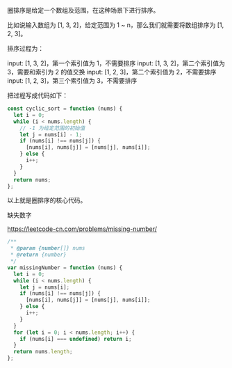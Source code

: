 圈排序是给定一个数组及范围，在这种场景下进行排序。

比如说输入数组为 [1, 3, 2]，给定范围为 1 ~ n，那么我们就需要将数组排序为 [1, 2, 3]。

排序过程为：

input: [1, 3, 2]，第一个索引值为 1，不需要排序
input: [1, 3, 2]，第二个索引值为 3，需要和索引为 2 的值交换
input: [1, 2, 3]，第二个索引值为 2，不需要排序
input: [1, 2, 3]，第三个索引值为 3，不需要排序

把过程写成代码如下：

```js
const cyclic_sort = function (nums) {
  let i = 0;
  while (i < nums.length) {
    // -1 为给定范围的初始值
    let j = nums[i] - 1;
    if (nums[i] !== nums[j]) {
      [nums[i], nums[j]] = [nums[j], nums[i]];
    } else {
      i++;
    }
  }
  return nums;
};
```

以上就是圈排序的核心代码。

缺失数字

https://leetcode-cn.com/problems/missing-number/

```js
/**
 * @param {number[]} nums
 * @return {number}
 */
var missingNumber = function (nums) {
  let i = 0;
  while (i < nums.length) {
    let j = nums[i];
    if (nums[i] !== nums[j]) {
      [nums[i], nums[j]] = [nums[j], nums[i]];
    } else {
      i++;
    }
  }
  for (let i = 0; i < nums.length; i++) {
    if (nums[i] === undefined) return i;
  }
  return nums.length;
};
```
